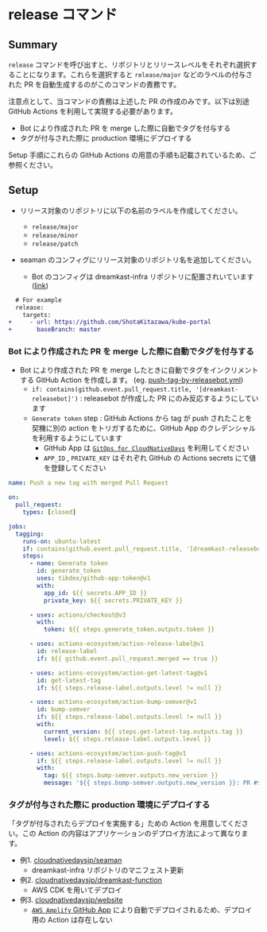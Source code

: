 # release コマンド

## Summary

`release` コマンドを呼び出すと、リポジトリとリリースレベルをそれぞれ選択することになります。これらを選択すると `release/major` などのラベルの付与された PR を自動生成するのがこのコマンドの責務です。

注意点として、当コマンドの責務は上述した PR の作成のみです。以下は別途 GitHub Actions を利用して実現する必要があります。

* Bot により作成された PR を merge した際に自動でタグを付与する
* タグが付与された際に production 環境にデプロイする

Setup 手順にこれらの GitHub Actions の用意の手順も記載されているため、ご参照ください。

## Setup

* リリース対象のリポジトリに以下の名前のラベルを作成してください。
    * `release/major`
    * `release/minor`
    * `release/patch`


* seaman のコンフィグにリリース対象のリポジトリ名を追加してください。
    * Bot のコンフィグは dreamkast-infra リポジトリに配置されいています ([link](https://github.com/cloudnativedaysjp/dreamkast-infra/blob/main/manifests/app/seaman/configmap.yaml))

```diff
  # For example
  release:
    targets:
+     - url: https://github.com/ShotaKitazawa/kube-portal
+       baseBranch: master
```

### Bot により作成された PR を merge した際に自動でタグを付与する

* Bot により作成された PR を merge したときに自動でタグをインクリメントする GitHub Action を作成します。 (eg. [push-tag-by-releasebot.yml](https://github.com/cloudnativedaysjp/seaman/blob/main/.github/workflows/push-tag-by-releasebot.yml))
    * `if: contains(github.event.pull_request.title, '[dreamkast-releasebot]')` : releasebot が作成した PR にのみ反応するようにしています
    * `Generate token` step : GitHub Actions から tag が push されたことを契機に別の action をトリガするために、GitHub App のクレデンシャルを利用するようにしています
        * GitHub App は [`GitOps for CloudNativeDays`](https://github.com/organizations/cloudnativedaysjp/settings/installations/29106044) を利用してください
        * `APP_ID` , `PRIVATE_KEY` はそれぞれ GitHub の Actions secrets にて値を登録してください


```yaml
name: Push a new tag with merged Pull Request

on:
  pull_request:
    types: [closed]

jobs:
  tagging:
    runs-on: ubuntu-latest
    if: contains(github.event.pull_request.title, '[dreamkast-releasebot]')
    steps:
      - name: Generate token
        id: generate_token
        uses: tibdex/github-app-token@v1
        with:
          app_id: ${{ secrets.APP_ID }}
          private_key: ${{ secrets.PRIVATE_KEY }}

      - uses: actions/checkout@v3
        with:
          token: ${{ steps.generate_token.outputs.token }}

      - uses: actions-ecosystem/action-release-label@v1
        id: release-label
        if: ${{ github.event.pull_request.merged == true }}

      - uses: actions-ecosystem/action-get-latest-tag@v1
        id: get-latest-tag
        if: ${{ steps.release-label.outputs.level != null }}

      - uses: actions-ecosystem/action-bump-semver@v1
        id: bump-semver
        if: ${{ steps.release-label.outputs.level != null }}
        with:
          current_version: ${{ steps.get-latest-tag.outputs.tag }}
          level: ${{ steps.release-label.outputs.level }}

      - uses: actions-ecosystem/action-push-tag@v1
        if: ${{ steps.release-label.outputs.level != null }}
        with:
          tag: ${{ steps.bump-semver.outputs.new_version }}
          message: '${{ steps.bump-semver.outputs.new_version }}: PR #${{ github.event.pull_request.number }} ${{ github.event.pull_request.title }}'
```

### タグが付与された際に production 環境にデプロイする

「タグが付与されたらデプロイを実施する」ための Action を用意してください。この Action の内容はアプリケーションのデプロイ方法によって異なります。

* 例1. [cloudnativedaysjp/seaman](https://github.com/cloudnativedaysjp/seaman/blob/main/.github/workflows/gitops-prd.yml)
    * dreamkast-infra リポジトリのマニフェスト更新
* 例2. [cloudnativedaysjp/dreamkast-function](https://github.com/cloudnativedaysjp/dreamkast-functions/blob/main/.github/workflows/deploy-prd.yml)
    * AWS CDK を用いてデプロイ
* 例3. [cloudnativedaysjp/website](https://github.com/cloudnativedaysjp/website/tree/main/.github/workflows)
    * [`AWS Amplify` GitHub App](https://github.com/apps/aws-amplify-ap-northeast-1) により自動でデプロイされるため、デプロイ用の Action は存在しない
